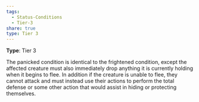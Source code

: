 ```yaml
---
tags:
  - Status-Conditions
  - Tier-3
share: true
type: Tier 3
---
```


**Type**: Tier 3

The panicked condition is identical to the frightened condition, except the affected creature must also immediately drop anything it is currently holding when it begins to flee. In addition if the creature is unable to flee, they cannot attack and must instead use their actions to perform the total defense or some other action that would assist in hiding or protecting themselves.